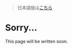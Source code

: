 > 日本語版は[こちら](https://doc.poac.pm/ja/poac-commands/package-commands/install.html)

# Sorry...
This page will be written soon.
